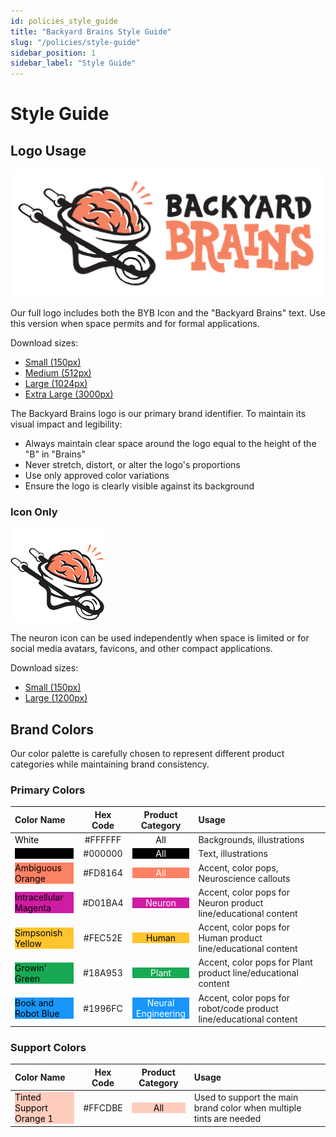 ```yaml
---
id: policies_style_guide
title: "Backyard Brains Style Guide"
slug: "/policies/style-guide"
sidebar_position: 1
sidebar_label: "Style Guide"
---
```


# Style Guide

## Logo Usage

![Backyard Brains Full Logo](./BYBLogoFull_512.png)

Our full logo includes both the BYB Icon and the "Backyard Brains" text. Use this version when space permits and for formal applications.

Download sizes:
- [Small (150px)](./BYBLogoFull_150.png)
- [Medium (512px)](./BYBLogoFull_512.png)
- [Large (1024px)](./BYBLogoFull_1024.png)
- [Extra Large (3000px)](./BYBLogoFull_3000.png)


The Backyard Brains logo is our primary brand identifier. To maintain its visual impact and legibility:

- Always maintain clear space around the logo equal to the height of the "B" in "Brains"
- Never stretch, distort, or alter the logo's proportions
- Use only approved color variations
- Ensure the logo is clearly visible against its background

### Icon Only
![Backyard Brains Icon](./BYBLogo_150.png)

The neuron icon can be used independently when space is limited or for social media avatars, favicons, and other compact applications.

Download sizes:
- [Small (150px)](./BYBLogo_150.png)
- [Large (1200px)](./BYBLogo_1200.png)


## Brand Colors

Our color palette is carefully chosen to represent different product categories while maintaining brand consistency.

### Primary Colors

| Color Name | Hex Code | Product Category | Usage |
| :--- | :---: | :---: | :--- |
| <div style="color: black;background-color: #FFFFFF; border: 0px;">White</div> | <div>#FFFFFF</div> | <div style="background-color: #FFFFFF; color: black">All</div> | Backgrounds, illustrations |
| <div style="color: black;background-color: #000000; border: 0px;">Black</div> | <div>#000000</div> | <div style="background-color: #000000; color: white">All</div> | Text, illustrations |
| <div style="color: black;background-color: #FD8164; border: 0px;">Ambiguous Orange</div> | <div>#FD8164</div> | <div style="background-color: #FD8164; color: white">All</div> | Accent, color pops, Neuroscience callouts |
| <div style="color: black;background-color: #D01BA4; border: 0px;">Intracellular Magenta</div> | <div>#D01BA4</div> | <div style="background-color: #D01BA4; color: white">Neuron</div> | Accent, color pops for Neuron product line/educational content |
| <div style="color: black;background-color: #FEC52E; border: 0px;">Simpsonish Yellow</div> | <div>#FEC52E</div> | <div style="background-color: #FEC52E; color: black">Human</div> | Accent, color pops for Human product line/educational content |
| <div style="color: black;background-color: #18A953; border: 0px;">Growin' Green</div> | <div>#18A953</div> | <div style="background-color: #18A953; color: white">Plant</div> | Accent, color pops for Plant product line/educational content |
| <div style="color: black;background-color: #1996FC; border: 0px;">Book and Robot Blue</div> | <div>#1996FC</div> | <div style="background-color: #1996FC; color: white">Neural Engineering</div> | Accent, color pops for robot/code product line/educational content |

### Support Colors

| Color Name | Hex Code | Product Category | Usage |
| :--- | :---: | :---: | :--- |
| <div style="color: black;background-color: #FFCDBE; border: 0px;">Tinted Support Orange 1</div> | <div>#FFCDBE</div> | <div style="background-color: #FFCDBE; color: black">All</div> | Used to support the main brand color when multiple tints are needed |





